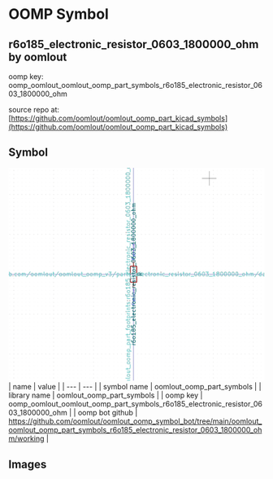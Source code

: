 # OOMP Symbol  
## r6o185_electronic_resistor_0603_1800000_ohm  by oomlout  
  
oomp key: oomp_oomlout_oomlout_oomp_part_symbols_r6o185_electronic_resistor_0603_1800000_ohm  
  
source repo at: [https://github.com/oomlout/oomlout_oomp_part_kicad_symbols](https://github.com/oomlout/oomlout_oomp_part_kicad_symbols)  
## Symbol  
  
[![working.png](working_600.png)](working.png)  
| name | value | 
| --- | --- | 
| symbol name | oomlout_oomp_part_symbols | 
| library name | oomlout_oomp_part_symbols | 
| oomp key | oomp_oomlout_oomlout_oomp_part_symbols_r6o185_electronic_resistor_0603_1800000_ohm | 
| oomp bot github | https://github.com/oomlout/oomlout_oomp_symbol_bot/tree/main/oomlout_oomlout_oomp_part_symbols_r6o185_electronic_resistor_0603_1800000_ohm/working | 
## Images  
